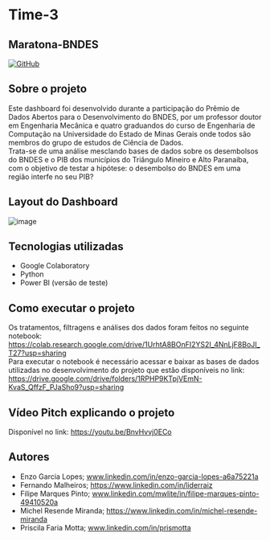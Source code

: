 # Time-3
## Maratona-BNDES
[![GitHub](https://img.shields.io/github/license/prismotta/Time-3)](https://github.com/prismotta/Maratona-BNDES/blob/main/LICENSE)

## Sobre o projeto
Este dashboard foi desenvolvido durante a participação do Prêmio de Dados Abertos para o Desenvolvimento do BNDES, por um professor doutor em Engenharia Mecânica e quatro graduandos do curso de Engenharia de Computação na Universidade do Estado de Minas Gerais onde todos são membros do grupo de estudos de Ciência de Dados. <br />
Trata-se de uma análise mesclando bases de dados sobre os desembolsos do BNDES e o PIB dos municípios do Triângulo Mineiro e Alto Paranaíba, com o objetivo de testar a hipótese: o desembolso do BNDES em uma região interfe no seu PIB? 

## Layout do Dashboard

![image](https://user-images.githubusercontent.com/42475127/131221560-7263e5be-ad0b-4907-a742-e182e0d0e888.png)


## Tecnologias utilizadas
- Google Colaboratory
- Python
- Power BI (versão de teste)

## Como executar o projeto
Os tratamentos, filtragens e análises dos dados foram feitos no seguinte notebook: https://colab.research.google.com/drive/1UrhtA8BOnFI2YS2I_4NnLjF8BoJI_T27?usp=sharing <br />
Para executar o notebook é necessário acessar e baixar as bases de dados utilizadas no desenvolvimento do projeto que estão disponíveis no link: https://drive.google.com/drive/folders/1RPHP9KTpjVEmN-KvaS_QffzF_PJaSho9?usp=sharing

## Vídeo Pitch explicando o projeto
Disponível no link: https://youtu.be/BnvHvvj0ECo

## Autores

- Enzo Garcia Lopes; www.linkedin.com/in/enzo-garcia-lopes-a6a75221a
- Fernando Malheiros; https://www.linkedin.com/in/liderraiz 
- Filipe Marques Pinto; www.linkedin.com/mwlite/in/filipe-marques-pinto-49410520a
- Michel Resende Miranda; https://www.linkedin.com/in/michel-resende-miranda
- Priscila Faria Motta; www.linkedin.com/in/prismotta
